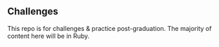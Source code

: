 ## Challenges

This repo is for challenges & practice post-graduation. The majority of content here will be in Ruby.
